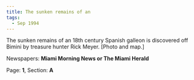 ```yaml
---  
title: The sunken remains of an  
tags:  
  - Sep 1994  
---  
```

  
The sunken remains of an 18th century Spanish galleon is discovered off Bimini by treasure hunter Rick Meyer. [Photo and map.]  
  
Newspapers: **Miami Morning News or The Miami Herald**  
  
Page: **1**, Section: **A** 

